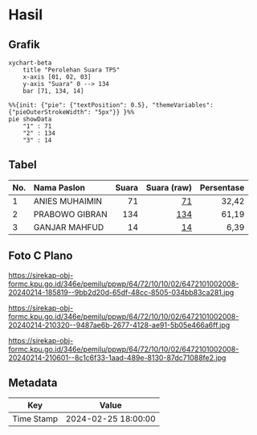 # Hasil

## Grafik

```mermaid
xychart-beta
    title "Perolehan Suara TPS"
    x-axis [01, 02, 03]
    y-axis "Suara" 0 --> 134
    bar [71, 134, 14]
```

```mermaid
%%{init: {"pie": {"textPosition": 0.5}, "themeVariables": {"pieOuterStrokeWidth": "5px"}} }%%
pie showData
    "1" : 71
    "2" : 134
    "3" : 14
```

## Tabel

| No. | Nama Paslon    | Suara | Suara (raw) | Persentase |
|:--- |:-------------- | -----:| -----------:| ----------:|
| 1   | ANIES MUHAIMIN | 71    | [71][p-1]   | 32,42      |
| 2   | PRABOWO GIBRAN | 134   | [134][p-2]  | 61,19      |
| 3   | GANJAR MAHFUD  | 14    | [14][p-3]   | 6,39       |


[p-1]: https://github.com/gigit-pemilu/pemilu-2024-64-kalimantan-timur/blob/main/pilpres/hitung-suara/sub/64-kalimantan-timur/sub/72-kota-samarinda/sub/10-loa-janan-ilir/sub/1002-tani-aman/sub/008-tps/sub/paslon-1.txt
[p-2]: https://github.com/gigit-pemilu/pemilu-2024-64-kalimantan-timur/blob/main/pilpres/hitung-suara/sub/64-kalimantan-timur/sub/72-kota-samarinda/sub/10-loa-janan-ilir/sub/1002-tani-aman/sub/008-tps/sub/paslon-2.txt
[p-3]: https://github.com/gigit-pemilu/pemilu-2024-64-kalimantan-timur/blob/main/pilpres/hitung-suara/sub/64-kalimantan-timur/sub/72-kota-samarinda/sub/10-loa-janan-ilir/sub/1002-tani-aman/sub/008-tps/sub/paslon-3.txt

## Foto C Plano

https://sirekap-obj-formc.kpu.go.id/346e/pemilu/ppwp/64/72/10/10/02/6472101002008-20240214-185819--9bb2d20d-65df-48cc-8505-034bb83ca281.jpg

https://sirekap-obj-formc.kpu.go.id/346e/pemilu/ppwp/64/72/10/10/02/6472101002008-20240214-210320--9487ae6b-2677-4128-ae91-5b05e466a6ff.jpg

https://sirekap-obj-formc.kpu.go.id/346e/pemilu/ppwp/64/72/10/10/02/6472101002008-20240214-210601--8c1c6f33-1aad-489e-8130-87dc71088fe2.jpg


## Metadata

| Key        | Value               |
| ---------- | ------------------- |
| Time Stamp | 2024-02-25 18:00:00 |



